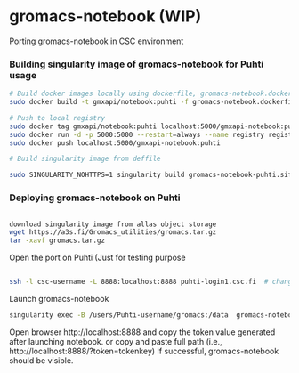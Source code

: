 # gromacs-notebook (WIP)
Porting gromacs-notebook in CSC environment


### Building singularity image of gromacs-notebook  for Puhti usage

```bash
# Build docker images locally using dockerfile, gromacs-notebook.dockerfile
sudo docker build -t gmxapi/notebook:puhti -f gromacs-notebook.dockerfile . 

# Push to local registry
sudo docker tag gmxapi/notebook:puhti localhost:5000/gmxapi-notebook:puhti
sudo docker run -d -p 5000:5000 --restart=always --name registry registry:2
sudo docker push localhost:5000/gmxapi-notebook:puhti

# Build singularity image from deffile

sudo SINGULARITY_NOHTTPS=1 singularity build gromacs-notebook-puhti.sif deffile

```

### Deploying gromacs-notebook on Puhti

```bash

download singularity image from allas object storage
wget https://a3s.fi/Gromacs_utilities/gromacs.tar.gz
tar -xavf gromacs.tar.gz 
```

Open the port on Puhti (Just for testing purpose

```bash

ssh -l csc-username -L 8888:localhost:8888 puhti-login1.csc.fi  # change port number if notebook is exposed on different port (default port is 8888 here); choose login1 or login2 depending on where notebook is launched
```
Launch gromacs-notebook

```bash
singularity exec -B /users/Puhti-username/gromacs:/data  gromacs-notebook-puhti.sif /docker_entry_points/notebook

```
Open browser http://localhost:8888  and copy the token value generated after launching notebook. or copy and paste full path (i.e., http://localhost:8888/?token=tokenkey)
If successful, gromacs-notebook should be visible.
